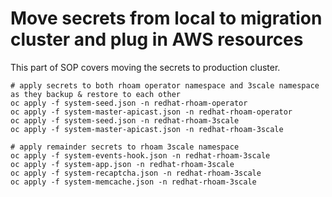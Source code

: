# Move secrets from local to migration cluster and plug in AWS resources
This part of SOP covers moving the secrets to production cluster.

```
# apply secrets to both rhoam operator namespace and 3scale namespace as they backup & restore to each other
oc apply -f system-seed.json -n redhat-rhoam-operator
oc apply -f system-master-apicast.json -n redhat-rhoam-operator
oc apply -f system-seed.json -n redhat-rhoam-3scale
oc apply -f system-master-apicast.json -n redhat-rhoam-3scale

# apply remainder secrets to rhoam 3scale namespace
oc apply -f system-events-hook.json -n redhat-rhoam-3scale
oc apply -f system-app.json -n redhat-rhoam-3scale              
oc apply -f system-recaptcha.json -n redhat-rhoam-3scale
oc apply -f system-memcache.json -n redhat-rhoam-3scale
```